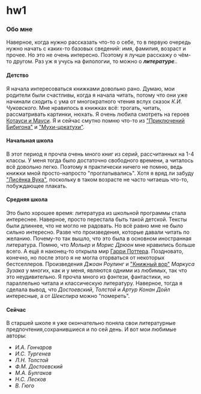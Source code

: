# hw1
### Обо мне
Наверное, когда нужно рассказать что-то о себе, то в первую очередь нужно начать с каких-то базовых сведений: имя, фамилия, возраст и прочее. Но это не очень интересно. Поэтому я лучше расскажу о чём-то другом. Раз уж я учусь на филологии, то можно о ***литературе***..
#### Детство
Я начала интересоваться книжками довольно рано. Думаю, мои родители были счастливы, когда я начала читать, потому что они уже начинали сходить с ума от многократного чтения вслух сказок _К.И. Чуковского_. Мне нравилось в книжках всё: трогать, читать, рассматривать картинки, нюхать. Я очень любила смотреть на героев [Котауси и Мауси](http://illustrators.ru/uploads/illustration/image/366241/main_366241_original.jpg). Я и сейчас смутно помню что-то из ["Приключений Бибигона"](http://oskazkax.ru/read/autor/chukovskii/255-priklyucheniya-bibigona.html) и ["Мухи-цокатухи"](http://stihi-rus.ru/1/chukovskiy/16.htm).
#### Начальная школа 
В этот период я прочла очень много книг из серий, рассчитанных на 1-4 классы. У меня тогда было достаточно свободного времени, а читалось всё довольно легко. Поэтому я практически ничего не помню, ведь книжки мной просто-напросто "проглатывались". Хотя я вряд ли забуду ["Лисёнка Вука"](http://knigosite.org/library/read/37396), поскольку в таком возрасте не часто читаешь что-то, побуждающее плакать.
#### Средняя школа
Это было хорошее время: литература из школьной программы стала интереснее. Наверное, просто перестала быть такой детской. Тексты были длиннее, что не могло не радовать. Но всё равно мне не было сильно интересно. Разве что произведения, которые давали читать по желанию. Почему-то так вышло, что это была в основном иностранная литература. Помню, что _Мольер_ и _Морис Дрюон_ мне нравились больше всего. А ещё я наконец-то открыла мир [Гарри Поттера](http://www.franklintwp.org/blog/wp-content/uploads/2014/04/harry-potter-series.jpg). Поздновато, конечно, но после этого я не могла оторваться от некоторых бестселлеров. Произведения _Джоан Роулинг_ и ["Книжный вор"](http://yandex.ru/clck/jsredir?bu=uniq1516442839218293829&from=yandex.ru%3Bsearch%2F%3Bweb%3B%3B&text=&etext=1672.DMQvC_qTvsxCDozrw1ZmTDfkxW0CdXovHBbyc_I6xNsavfoZaG1uaA-Ig_rEzmMa.a1f51500d0e48e59a72a4faceaf36b26ffb8442a&uuid=&state=PEtFfuTeVD5kpHnK9lio9T6U0-imFY5Ibl_FxS8ahbetb9q-Ws8tqQaT6YcO5ES2kemaBIEZ04_YyAJ25SzC_arcUDV27Od_YjYdG7n2u08,&&cst=AiuY0DBWFJ5fN_r-AEszkwMjlWL1Zg2bIgQL7nyLaDlzbwVKRhjaOfiARwUzws4NNCIzDsBm7fwoD1p2zsFP7JVRDpVhiUsmOhAqozcpv7Xp6pv4UG1bkjPDj1wUDQpZVg-oHSCO31gVvYCAEMVBUUwYJeIAb1I-GPk4J_T0ZjlEl8zhpUwzDQfFL8u4OQ0-shu3WgRauIHTDyg0HUxi2XBFK1E2fWNFdFDgTfEAQfPAYLfuQi4JnGidOY-BBOAHYqBez-RPe08U5jCR2BWL7ZOWgqnxaxs4iJx2KMNCwB5-1rGPfkZNzRe3bC4eYahnQ-KcsHBVABT_OH1eWgXZjrQyr3b1_kfSUY4MoMw-FpZMXtdOrD4AlzvTxlkalhe3Q5zX_o8pMbDbAqaFcdvpJfPzsNIP-9tiEUbsp-vKqTi9taOEtLOF8UYt-vHuYSe2YbixDiWl3W6Bsfl_7o-M0mbvz9TIUaZZGcUwURa3qBQAWcGPrM-WlCnRF4piqgw1Ku_9Ry6AdmeYhgH_vPOSMHm-AI0c74KY0Khr7SvsUnyqL3xyJLaUmbx-AX0VG3eU98uiyQ6pi6DtfUCKUFwgzjLdTgUpMc6VAH5sQzpAS2hVAcpKdBJTnqDh8gQ5Ly1SvjT7NgLD9smJ7t5x1KPOB4ELU7c56cWgEgf53rJMM8INXIFaEKQZWfmqtv1D5T5HJENHFc0HIINK_7uRYte7w9F9WXHdVS2hasaLq-yKn49ky5Lt6RJ3iZ3JphvNqwNG&data=UlNrNmk5WktYejY4cHFySjRXSWhXQzdLY3hSTVNzV2ZCVXgzZzFIWmJXemRtSl9GU3pqWkpZZHVXUjktbGpiMGxWSjJFV3dXcklQMWdVWmZLRVNfVkRVY3ZJRkVfRUNYd0RXU0V3amh0Q3VqcUFVY0lya24wSXRBUHg0cEJPRFg3Y00ybzF5T0ZiT2xaaEpoTnIwMzJqSUkyeWxDSTdMZGpOeHFyR1hnQUxtbzNKSW84cDhQZHNUM2ZVLXE3RW1DWWgyS3RSNG9ibHV1SVMxZlhNWDRGRFlrYjYtT1RkcjNhbGM3RWRrRUxhQmVicFMteW4yWlRRLCw,&sign=2832906765e4c49c5a1a29e8876877c9&keyno=0&b64e=2&ref=orjY4mGPRjk5boDnW0uvlrrd71vZw9kpeduEGJKo_TxhExAS3ksHDFHsq-U7fvec9kyTMyvrtaHKp6Kp9HFcWeNtneCm5FCR9W-Q2rqcg53uJ37Yzdj_D-Ps7lOSPr43ttDdyuxPpeFnTSx5Z2IdHiOuVwiwhW-PUf2s0YtD7YlWPeH7eNTEUw,,&l10n=ru&cts=1516445418731&mc=5.294411031764837) _Маркуса Зузака_ у многих, как и у меня, являются одними из любимых, так что это неудивительно. Я прочла много из фэнтези, фантастики, но параллельно читала и классическую литературу. Наверное, тогда я сделала вывод, что _Достоевский_, _Толстой_ и _Артур Конан Дойл_ интересные, а от _Шекспира_ можно "помереть". 
#### Сейчас
В старшей школе я уже окончательно поняла свои литературные предпочтения,сохранившиеся и по сей день. И вот мои любимые авторы:
- _И.А. Гончаров_
- _И.С. Тургенев_
- _Л.Н. Толстой_
- _Ф.М. Достоевский_
- _М.А. Булгаков_
- _Н.С. Лесков_
- _В. Гюго_
